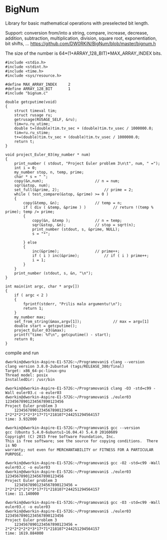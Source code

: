 # BigNum
Library for basic mathematical operations with preselected bit length.

Support: conversion from/into a string, compare, increase, decrease, addition, subtraction, multiplication, division, square root, exponentiation, bit shifts, ... https://github.com/DW0RKiN/BigNum/blob/master/bignum.h

The size of the number is 64*(1+ARRAY_128_BIT)*MAX_ARRAY_INDEX bits.

	#include <stdio.h>
	#include <stdint.h>
	#include <time.h>
	#include <sys/resource.h>
	
	#define MAX_ARRAY_INDEX		2
	#define ARRAY_128_BIT		1
	#include "bignum.c"
	
	double getcputime(void)        
	{
		struct timeval tim;        
		struct rusage ru;        
		getrusage(RUSAGE_SELF, &ru);        
		tim=ru.ru_utime;        
		double t=(double)tim.tv_sec + (double)tim.tv_usec / 1000000.0;        
		tim=ru.ru_stime;        
		t+=(double)tim.tv_sec + (double)tim.tv_usec / 1000000.0;        
		return t;
	}
	
	void project_Euler_03(my_number * num)
	{
		print_number ( stdout, "Project Euler problem 3\n\t", num, " =");	
		int i = 0;
		my_number stop, n, temp, prime;
		char * s = " ";
		copy(&n,num);						// n = num;
		sqr(&stop, num);
		set_full(&prime, 2);					// prime = 2;
		while ( test_compare(&stop, &prime) >= 0 ) 
		{
			copy(&temp, &n);				// temp = n;
			if ( div ( &temp, &prime ) ) 			// return !(temp % prime); temp /= prime; 
			{
				copy(&n, &temp );			// n = temp;
				sqr(&stop, &n);				// stop = sqrt(n);
				print_number (stdout, s, &prime, NULL);
				s = "*";

			} else 
			{
				inc(&prime);				// prime++;
				if ( i ) inc(&prime);			// if ( i ) prime++;
				i = 1;
			}
		}
		print_number (stdout, s, &n, "\n");
	}
	
	int main(int argc, char * argv[]) 
	{
		if ( argc < 2 )
		{
			fprintf(stderr, "Prilis malo argumentu!\n");
			return 1;
		}
		my_number max;
		set_from_string(&max,argv[1]);				// max = argv[1]
		double start = getcputime();
		project_Euler_03(&max);
		printf("time: %f\n", getcputime() - start);
		return 0;
	}


compile and run

    dworkin@dworkin-Aspire-E1-572G:~/Programovani$ clang --version
    clang version 3.8.0-2ubuntu4 (tags/RELEASE_380/final)
    Target: x86_64-pc-linux-gnu
    Thread model: posix
    InstalledDir: /usr/bin
    
    dworkin@dworkin-Aspire-E1-572G:~/Programovani$ clang -O3 -std=c99 -Wall euler03.c -o euler03 
    dworkin@dworkin-Aspire-E1-572G:~/Programovani$ ./euler03 12345678901234567890123456
    Project Euler problem 3
	    12345678901234567890123456 = 2*2*2*2*2*2*3*17*71*218107*244251294564157
    time: 3.932000

    dworkin@dworkin-Aspire-E1-572G:~/Programovani$ gcc --version
    gcc (Ubuntu 5.4.0-6ubuntu1~16.04.4) 5.4.0 20160609
    Copyright (C) 2015 Free Software Foundation, Inc.
    This is free software; see the source for copying conditions.  There is NO
    warranty; not even for MERCHANTABILITY or FITNESS FOR A PARTICULAR PURPOSE.
    
    dworkin@dworkin-Aspire-E1-572G:~/Programovani$ gcc -O2 -std=c99 -Wall euler03.c -o euler03
    dworkin@dworkin-Aspire-E1-572G:~/Programovani$ ./euler03 12345678901234567890123456
    Project Euler problem 3
	    12345678901234567890123456 = 2*2*2*2*2*2*3*17*71*218107*244251294564157
    time: 11.140000
    
    dworkin@dworkin-Aspire-E1-572G:~/Programovani$ gcc -O3 -std=c99 -Wall euler03.c -o euler03
    dworkin@dworkin-Aspire-E1-572G:~/Programovani$ ./euler03 12345678901234567890123456
    Project Euler problem 3
	    12345678901234567890123456 = 2*2*2*2*2*2*3*17*71*218107*244251294564157
    time: 1619.884000


